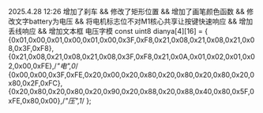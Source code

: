 2025.4.28 12:26 增加了刹车 && 修改了矩形位置 && 增加了画笔颜色函数 && 修改文字battery为电压 && 将电机标志位不对M1核心共享让按键快速响应 && 增加丢线响应 && 增加文本框
电压字模
const uint8 dianya[4][16] = 
{
    {0x01,0x00,0x01,0x00,0x01,0x00,0x3F,0xF8,0x21,0x08,0x21,0x08,0x21,0x08,0x3F,0xF8},
    {0x21,0x08,0x21,0x08,0x21,0x08,0x3F,0xF8,0x21,0x0A,0x01,0x02,0x01,0x02,0x00,0xFE},/*"电",0*/
    {0x00,0x00,0x3F,0xFE,0x20,0x00,0x20,0x80,0x20,0x80,0x20,0x80,0x20,0x80,0x2F,0xFC},
    {0x20,0x80,0x20,0x80,0x20,0x90,0x20,0x88,0x20,0x88,0x40,0x80,0x5F,0xFE,0x80,0x00},/*"压",1*/
};
